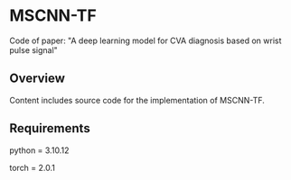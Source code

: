 # MSCNN-TF
Code of paper: "A deep learning model for CVA diagnosis based on wrist pulse signal"

## Overview
Content includes source code for the implementation of MSCNN-TF.

## Requirements
python = 3.10.12 

torch = 2.0.1 

